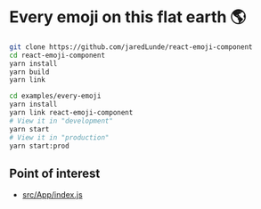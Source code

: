 # Every emoji on this flat earth 🌎

```sh
git clone https://github.com/jaredLunde/react-emoji-component
cd react-emoji-component
yarn install
yarn build
yarn link

cd examples/every-emoji
yarn install
yarn link react-emoji-component
# View it in "development"
yarn start
# View it in "production"
yarn start:prod
```

## Point of interest
- [src/App/index.js](src/App/index.js)
